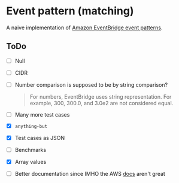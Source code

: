 # Event pattern (matching)

A naive implementation of [Amazon EventBridge event
   patterns](https://docs.aws.amazon.com/eventbridge/latest/userguide/eb-event-patterns.html).
   

## ToDo

- [ ] Null
- [ ] CIDR
- [ ] Number comparison is supposed to be by string comparison?

    > For numbers, EventBridge uses string representation. For
    > example, 300, 300.0, and 3.0e2 are not considered equal.
	
- [ ] Many more test cases
- [x] `anything-but`
- [x] Test cases as JSON
- [ ] Benchmarks
- [x] Array values
- [ ] Better documentation since IMHO the AWS [docs](https://docs.aws.amazon.com/eventbridge/latest/userguide/eb-event-patterns.html) aren't great
